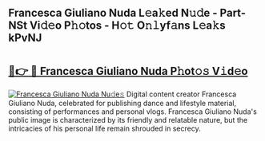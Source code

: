 ## Francesca Giuliano Nuda L𝚎a𝚔ed N𝚞𝚍e - Part-NSt Vi𝚍𝚎o P𝚑𝚘tos - H𝚘𝚝 O𝚗𝚕yf𝚊ns L𝚎a𝚔s kPvNJ

# <h2><a href="http://kfbzqls.oniu.top/?m=Francesca+Giuliano+Nuda">🔗👉 🔴 Francesca Giuliano Nuda P𝚑ot𝚘𝚜 V𝚒d𝚎o</a></h2>

[![Francesca Giuliano Nuda Nu𝚍e𝚜](https://i.imgur.com/0qMVB7G.gif)](http://kfbzqls.oniu.top/?m=Francesca+Giuliano+Nuda)
Digital content creator Francesca Giuliano Nuda, celebrated for publishing dance and lifestyle material, consisting of performances and personal vlogs. Francesca Giuliano Nuda's public image is characterized by its friendly and relatable nature, but the intricacies of his personal life remain shrouded in secrecy.  
